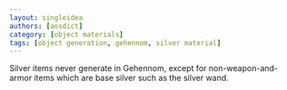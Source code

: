 ```yaml
---
layout: singleidea
authors: [aosdict]
category: [object materials]
tags: [object generation, gehennom, silver material]
---
```

Silver items never generate in Gehennom, except for non-weapon-and-armor items
which are base silver such as the silver wand.
